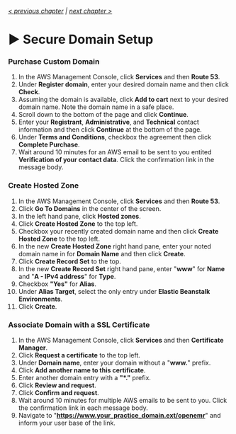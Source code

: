 _[< previous chapter](03-Application-Backbone.md) | [next chapter >](05-VPN-Access.md)_

# ▶ Secure Domain Setup

### Purchase Custom Domain

1. In the AWS Management Console, click **Services** and then **Route 53**.
2. Under **Register domain**, enter your desired domain name and then click **Check**.
3. Assuming the domain is available, click **Add to cart** next to your desired domain name. Note the domain name in a safe place.
4. Scroll down to the bottom of the page and click **Continue**.
5. Enter your **Registrant**, **Administrative**, and **Technical** contact information and then click **Continue** at the bottom of the page.
6. Under **Terms and Conditions**, checkbox the agreement then click **Complete Purchase**.
7. Wait around 10 minutes for an AWS email to be sent to you entited **Verification of your contact data**. Click the confirmation link in the message body.

### Create Hosted Zone

1. In the AWS Management Console, click **Services** and then **Route 53**.
2. Click **Go To Domains** in the center of the screen.
3. In the left hand pane, click **Hosted zones**.
4. Click **Create Hosted Zone** to the top left.
5. Checkbox your recently created domain name and then click **Create Hosted Zone** to the top left.
6. In the new **Create Hosted Zone** right hand pane, enter your noted domain name in for **Domain Name** and then click **Create**.
7. Click **Create Record Set** to the top.
8. In the new **Create Record Set** right hand pane, enter "**www**" for **Name** and "**A - IPv4 address**" for **Type**.
9. Checkbox **"Yes"** for **Alias**.
10. Under **Alias Target**, select the only entry under **Elastic Beanstalk Environments**.
11. Click **Create**.

### Associate Domain with a SSL Certificate

1. In the AWS Management Console, click **Services** and then **Certificate Manager**.
2. Click **Request a certificate** to the top left.
3. Under **Domain name**, enter your domain without a "**www.**" prefix.
4. Click **Add another name to this certificate**.
5. Enter another domain entry with a **"*."** prefix.
6. Click **Review and request**.
7. Click **Confirm and request**.
8. Wait around 10 minutes for multiple AWS emails to be sent to you. Click the confirmation link in each message body.
9. Navigate to "**https://www.your_practice_domain.ext/openemr**" and inform your user base of the link.
